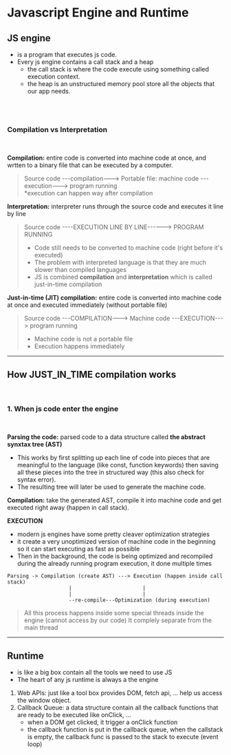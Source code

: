 # Javascript Engine and Runtime

## **JS engine**
- is a program that executes js code.
- Every js engine contains a call stack and a heap
  - the call stack is where the code execute using something called execution context.
  - the heap is an unstructured memory pool store all the objects that our app needs.

<br/>
<br/>
    
### **Compilation vs Interpretation**
<br/>

**Compilation:** entire code is converted into machine code at once, and wrtten to a binary file that can be executed by a computer.
> Source code ---compilation---> Portable file: machine code ---execution---> program running  
> *execution can happen way after compilation

**Interpretation:** interpreter runs through the source code and executes it line by line

> Source code ----EXECUTION LINE BY LINE------> PROGRAM RUNNING
> * Code still needs to be converted to machine code (right before it's executed)
> * The problem with interpreted language is that they are much slower than compiled languages
> * JS is combined **compilation** and **interpretation** which is called just-in-time compilation

**Just-in-time (JIT) compilation:** entire code is converted into machine code at once and executed immediately (without portable file)
> Source code ---COMPILATION---> Machine code ---EXECUTION---> program running
> * Machine code is not a portable file
> * Execution happens immediately
> 
***

## **How JUST_IN_TIME compilation works**
<br />

### **1. When js code enter the engine**

<br/>

**Parsing the code:** parsed code to a data structure called **the abstract synxtax tree (AST)**
  - This works by first splitting up each line of code into pieces that are meaningful to the language (like const, function keywords) then saving all these pieces into the tree in structured way (this also check for syntax error).
  - The resulting tree will later be used to generate the machine code.

**Compilation:** take the generated AST, compile it into machine code and get executed right away (happen in call stack).
<br />

**EXECUTION**
- modern js engines have some pretty cleaver optimization strategies
- it create a very unoptimized version of machine code in the beginning so it can start executing as fast as possible
- Then in the background, the code is being optimized and recompiled during the already running program execution, it done multiple times
```
Parsing -> Compilation (create AST) ---> Execution (happen inside call stack)
                    |                       |
                    |                       |
                    --re-compile---Optimization (during execution)
```

> All this process happens inside some special threads inside the engine (cannot access by our code)
> It complely separate from the main thread

***
## **Runtime**
- is like a big box contain all the tools we need to use JS
- The heart of any js runtime is always a the engine

1. Web APIs: just like a tool box provides DOM, fetch api, ... help us access the window object.
2. Callback Queue: a data structure contain all the callback functions that are ready to be executed like onClick, ...
   - when a DOM get clicked, it trigger a onClick function
   - the callback function is put in the callback queue, when the callstack is empty, the callback func is passed to the stack to execute (event loop)